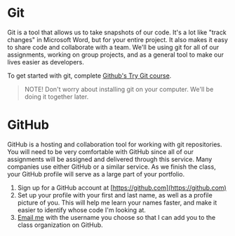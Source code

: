 # Git

Git is a tool that allows us to take snapshots of our code. It's a lot like "track changes" in Microsoft Word, but for your entire project. It also makes it easy to share code and collaborate with a team. We'll be using git for all of our assignments, working on group projects, and as a general tool to make our lives easier as developers.

To get started with git, complete [Github's Try Git course](https://try.github.io/levels/1/challenges/1).

> NOTE! Don't worry about installing git on your computer. We'll be doing it together later.

# GitHub

GitHub is a hosting and collaboration tool for working with git repositories. You will need to be very comfortable with GitHub since all of our assignments will be assigned and delivered through this service. Many companies use either GitHub or a similar service. As we finish the class, your GitHub profile will serve as a large part of your portfolio.

1. Sign up for a GitHub account at [https://github.com](https://github.com)
2. Set up your profile with your first and last name, as well as a profile picture of you. This will help me learn your names faster, and make it easier to identify whose code I'm looking at.
3. [Email me](mailto:jonathan@theironyard.com) with the username you choose so that I can add you to the class organization on GitHub.
